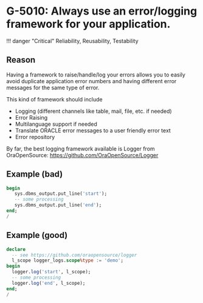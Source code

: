 # G-5010: Always use an error/logging framework for your application.

!!! danger "Critical"
    Reliability, Reusability, Testability

## Reason

Having a framework to raise/handle/log your errors allows you to easily avoid duplicate application error numbers and having different error messages for the same type of error.

This kind of framework should include

* Logging (different channels like table, mail, file, etc. if needed)
* Error Raising
* Multilanguage support if needed
* Translate ORACLE error messages to a user friendly error text
* Error repository

By far, the best logging framework available is Logger from OraOpenSource: https://github.com/OraOpenSource/Logger

## Example (bad)

```sql
begin
   sys.dbms_output.put_line('start');
   -- some processing
   sys.dbms_output.put_line('end');
end;
/
```

## Example (good)

```sql
declare 
  -- see https://github.com/oraopensource/logger
  l_scope logger_logs.scope%type := 'demo';
begin
  logger.log('start', l_scope);
  -- some processing
  logger.log('end', l_scope);
end;
/
```
